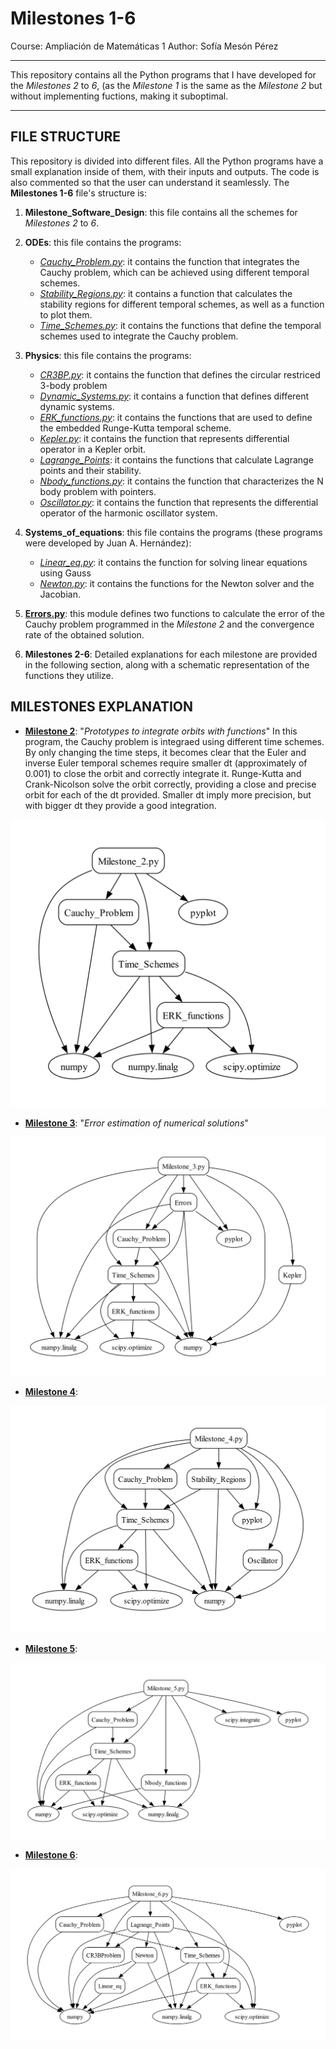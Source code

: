# Milestones 1-6
Course: Ampliación de Matemáticas 1
Author: Sofía Mesón Pérez

---

This repository contains all the Python programs that I have developed for the  *Milestones 2* to *6*, (as the *Milestone 1* is the same as the *Milestone 2* but without implementing fuctions, making it suboptimal.

---
## FILE STRUCTURE

This repository is divided into different files. All the Python programs have a small explanation inside of them, with their inputs and outputs. The code is also commented so that the user can understand it seamlessly. The **Milestones 1-6** file's structure is:

1. **Milestone_Software_Design**: this file contains all the schemes for *Milestones 2* to *6*.
   
2. **ODEs**: this file contains the programs:
   - [*Cauchy_Problem.py*](ODEs/Cauchy_Problem.py): it contains the function that integrates the Cauchy problem, which can be achieved using different temporal schemes.
   - [*Stability_Regions.py*](ODEs/Stability_Regions.py): it contains a function that calculates the stability regions for different temporal schemes, as well as a function to plot them.
   - [*Time_Schemes.py*](ODEs/Time_Schemes.py): it contains the functions that define the temporal schemes used to integrate the Cauchy problem.

3. **Physics**: this file contains the programs:
   - [*CR3BP.py*](Physics/CR3BProblem.py): it contains the function that defines the circular restriced 3-body problem
   - [*Dynamic_Systems.py*](Physics/Dynamic_systems.py): it contains a function that defines different dynamic systems.
   - [*ERK_functions.py*](Physics/ERK_functions.py): it contains the functions that are used to define the embedded Runge-Kutta temporal scheme.
   - [*Kepler.py*](Physics/Kepler.py): it contains the function that represents differential operator in a Kepler orbit.
   - [*Lagrange_Points*](Physics/Lagrange_Points.py): it contains the functions that calculate Lagrange points and their stability.
   - [*Nbody_functions.py*](Physics/Nbody_functions.py): it contains the function that characterizes the N body problem with pointers.
   - [*Oscillator.py*](Physics/Oscillator.py): it contains the function that represents the  differential operator of the harmonic oscillator system.

4. **Systems_of_equations**: this file contains the programs (these programs were developed by Juan A. Hernández):
   - [*Linear_eq.py*](Systems_of_equations/Linear_eq.py): it contains the function for solving linear equations using Gauss
   - [*Newton.py*](Systems_of_equations/Newton.py): it contains the functions for the Newton solver and the Jacobian.
     
5. [**Errors.py**](Errors.py): this module defines two functions to calculate the error of the Cauchy problem programmed in the *Milestone 2* and the convergence rate of the obtained solution.

6. **Milestones 2-6**: Detailed explanations for each milestone are provided in the following section, along with a schematic representation of the functions they utilize.

## MILESTONES EXPLANATION

- [**Milestone 2**](Milestone_2.py): "_Prototypes to integrate orbits with functions_"
  In this program, the Cauchy problem is integraed using different time schemes. By only changing the time steps, it becomes clear that the Euler and inverse Euler temporal schemes require smaller dt (approximately of 0.001) to close the orbit and correctly integrate it.
  Runge-Kutta and Crank-Nicolson solve the orbit correctly, providing a close and precise orbit for each of the dt provided. Smaller dt imply more precision, but with bigger dt they provide a good integration.
  
 <p align="center">
  <img src="Milestone_Software_Design/Milestone_2_SD.jpg" alt="Milestone 2 software scheme">
</p>

- [**Milestone 3**](Milestone_3.py): "_Error estimation of numerical solutions_"
 <p align="center">
  <img src="Milestone_Software_Design/Milestone_3_SD.jpg" alt="Milestone 3 software scheme">
</p>

- [**Milestone 4**](Milestone_4.py):
 <p align="center">
  <img src="Milestone_Software_Design/Milestone_4_SD.jpg" alt="Milestone 4 software scheme">
</p>

- [**Milestone 5**](Milestone_5.py):
 <p align="center">
  <img src="Milestone_Software_Design/Milestone_5_SD.jpg" alt="Milestone 5 software scheme">
</p>

- [**Milestone 6**](Milestone_6.py):
 <p align="center">
  <img src="Milestone_Software_Design/Milestone_6_SD.jpg" alt="Milestone 6 software scheme">
</p>





